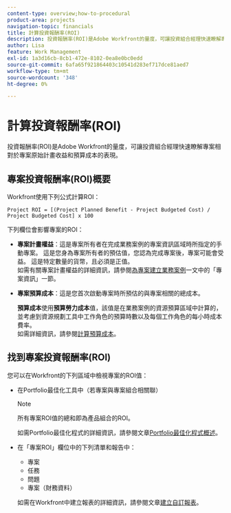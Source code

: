```yaml
---
content-type: overview;how-to-procedural
product-area: projects
navigation-topic: financials
title: 計算投資報酬率(ROI)
description: 投資報酬率(ROI)是Adobe Workfront的量度，可讓投資組合經理快速瞭解專案相對於專案原始計畫收益和預算成本的表現。
author: Lisa
feature: Work Management
exl-id: 1a3d16cb-8cb1-472e-8102-0ea8e0bc0edd
source-git-commit: 6afa65f921864403c10541d283ef717dce81aed7
workflow-type: tm+mt
source-wordcount: '348'
ht-degree: 0%

---
```


# 計算投資報酬率(ROI)

投資報酬率(ROI)是Adobe Workfront的量度，可讓投資組合經理快速瞭解專案相對於專案原始計畫收益和預算成本的表現。

## 專案投資報酬率(ROI)概要

Workfront使用下列公式計算ROI：

```
Project ROI = [(Project Planned Benefit - Project Budgeted Cost) / Project Budgeted Cost] x 100
```

下列欄位會影響專案的ROI：

* **專案計畫權益**：這是專案所有者在完成業務案例的專案資訊區域時所指定的手動專案。 這是您身為專案所有者的預估值，您認為完成專案後，專案可能會受益。 這是特定數量的貨幣，且必須是正值。\
  如需有關專案計畫權益的詳細資訊，請參閱[為專案建立業務案例](../../../manage-work/projects/define-a-business-case/create-business-case.md)一文中的「專案資訊」一節。

* **專案預算成本**：這是您首次啟動專案時所預估的與專案相關的總成本。

  **預算成本**&#x200B;使用&#x200B;**預算勞力成本**&#x200B;值，該值是在業務案例的資源預算區域中計算的，並考慮到資源規劃工具中工作角色的預算時數以及每個工作角色的每小時成本費率。\
  如需詳細資訊，請參閱[計算預算成本](../../../manage-work/projects/project-finances/budgeted-cost.md)。

## 找到專案投資報酬率(ROI)

您可以在Workfront的下列區域中檢視專案的ROI值：

* 在Portfolio最佳化工具中（若專案與專案組合相關聯）

  >[!NOTE]
  >
  >所有專案ROI值的總和即為產品組合的ROI。

  如需Portfolio最佳化程式的詳細資訊，請參閱文章[Portfolio最佳化程式概述](../../../manage-work/portfolios/portfolio-optimizer/portfolio-optimizer-overview.md)。

* 在「專案ROI」欄位中的下列清單和報告中： 

   * 專案
   * 任務
   * 問題
   * 專案（財務資料）

  如需在Workfront中建立報表的詳細資訊，請參閱文章[建立自訂報表](../../../reports-and-dashboards/reports/creating-and-managing-reports/create-custom-report.md)。
